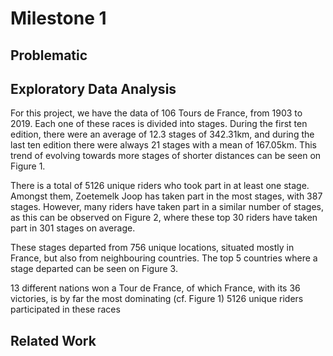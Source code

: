 # Milestone 1

## Problematic

## Exploratory Data Analysis
For this project, we have the data of 106 Tours de France, from 1903 to 2019. Each one of these races is divided into stages. During the first ten edition, there were an average of 12.3 stages of 342.31km, and during the last ten edition there were always 21 stages with a mean of 167.05km. This trend of evolving towards more stages of shorter distances can be seen on Figure 1.

There is a total of 5126 unique riders who took part in at least one stage. Amongst them, Zoetemelk Joop has taken part in the most stages, with 387 stages. However, many riders have taken part in a similar number of stages, as this can be observed on Figure 2, where these top 30 riders have taken part in 301 stages on average.

These stages departed from 756 unique locations, situated mostly in France, but also from neighbouring countries. The top 5 countries where a stage departed can be seen on Figure 3.

13 different nations won a Tour de France, of which France, with its 36 victories, is by far the most dominating (cf. Figure 1)
5126 unique riders participated in these races
## Related Work